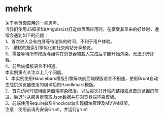 mehrk
=====
关于单页面应用的一些思考。
<br/>
当我们使用JS框架如(AngularJs)打造单页面应用时，在享受其带来的好处时，通常会遇到如下的问题：
<br/>
1、首次进入会有白屏等待渲染的时间，不利于用户体验。
<br/>
2、 糟糕的搜索引擎优化和社交网站分享预览。
<br/>
3、需要等待所有模版与组件在浏览器端载入完成后才能开始渲染，无法即开即看。
<br/>
4、前后端模版语言不相通。
<br/>
本实例重点关注以上几个问题。
<br/>
1、本实例使用Handlebars模版引擎解决前后端模版语言不相通，使用Grunt自动生成供浏览器使用的编译后的Handlebars模版。
<br/>
2、首次访问时使用服务器端渲染模版，以后每次打开站内链接或点击浏览器的前进、后退时从服务器获取Json数据并在浏览器端渲染模版。
<br/>
3、前端使用Requirejs及Knockoutjs实现模块管理及MVVM框架。
<br/>
注意：使用前请先安装Grunt，并运行grunt


